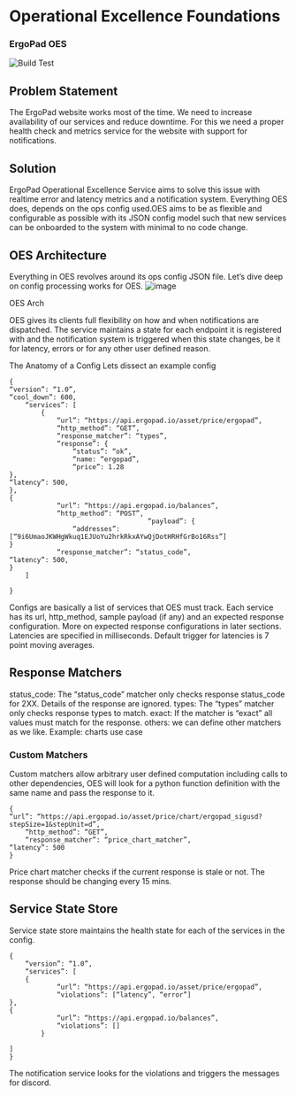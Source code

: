 # Operational Excellence Foundations
### ErgoPad OES
![Build Test](https://github.com/ergo-pad/ergopad-oes/actions/workflows/build_test.yml/badge.svg?branch=dev)

## Problem Statement
The ErgoPad website works most of the time. We need to increase availability of our services and reduce downtime. For this we need a proper health check and metrics service for the website with support for notifications.

## Solution
ErgoPad Operational Excellence Service aims to solve this issue with realtime error and latency metrics and a notification system. Everything OES does, depends on the ops config used.OES aims to be as flexible and configurable as possible with its JSON config model such that new services can be onboarded to the system with minimal to no code change.

## OES Architecture
Everything in OES revolves around its ops config JSON file. Let’s dive deep on config processing works for OES.
![image](https://user-images.githubusercontent.com/42897033/185749155-50d33737-abd8-44ec-8bf9-0c31f2eda21c.png)

OES Arch

OES gives its clients full flexibility on how and when notifications are dispatched. The service maintains a state for each endpoint it is registered with and the notification system is triggered when this state changes, be it for latency, errors or for any other user defined reason.

The Anatomy of a Config
Lets dissect an example config
```
{
“version”: “1.0”,
“cool_down”: 600,
	“services”: [
		{
			“url”: “https://api.ergopad.io/asset/price/ergopad”,
			“http_method”: “GET”,
			“response_matcher”: “types”,
			“response”: {
				“status”: “ok”,
				“name: “ergopad”,
				“price”: 1.28
},
“latency”: 500,
},
{
			“url”: “https://api.ergopad.io/balances”,
			“http_method”: “POST”,
                                   “payload”: {
				“addresses”: [“9i6UmaoJKWHgWkuq1EJUoYu2hrkRkxAYwQjDotHRHfGrBo16Rss”]
}
			“response_matcher”: “status_code”,
“latency”: 500,
}
	]

}
```

Configs are basically a list of services that OES must track. Each service has its url, http_method, sample payload (if any) and an expected response configuration. More on expected response configurations in later sections. Latencies are specified in milliseconds.
Default trigger for latencies is 7 point moving averages.

## Response Matchers
status_code: The “status_code” matcher only checks response status_code for 2XX. Details of the response are ignored.
types: The “types” matcher only checks response types to match.
exact: If the matcher is “exact” all values must match for the response.
others: we can define other matchers as we like. Example: charts use case

### Custom Matchers
Custom matchers allow arbitrary user defined computation including calls to other dependencies, OES will look for a python function definition with the same name and pass the response to it.
```
{
“url”: “https://api.ergopad.io/asset/price/chart/ergopad_sigusd?stepSize=1&stepUnit=d”,
	“http_method”: “GET”,
	“response_matcher”: “price_chart_matcher”,
“latency”: 500
}
```

Price chart matcher checks if the current response is stale or not. The response should be changing every 15 mins.

## Service State Store
Service state store maintains the health state for each of the services in the config. 
```
{
	“version”: “1.0”,
	“services”: [
	{
			“url”: “https://api.ergopad.io/asset/price/ergopad”,
			“violations”: [“latency”, “error”]
},
{
			“url”: “https://api.ergopad.io/balances”,
			“violations”: []
		}

]
}
```

The notification service looks for the violations and triggers the messages for discord.
